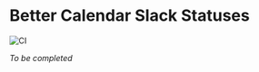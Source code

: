 # Better Calendar Slack Statuses

![CI](https://github.com/bnjns/better-calendar-slack-statuses/actions/workflows/publish.yml/badge.svg?branch=master)

_To be completed_ 
